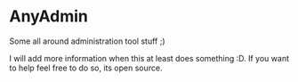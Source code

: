 AnyAdmin
========

Some all around administration tool stuff ;)

I will add more information when this at least does something :D. If you want to help feel free to do so, its open source.
